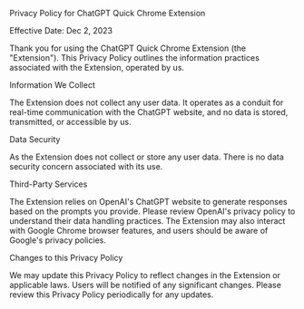 Privacy Policy for ChatGPT Quick Chrome Extension

Effective Date: Dec 2, 2023

Thank you for using the ChatGPT Quick Chrome Extension (the "Extension"). This Privacy Policy outlines the information practices associated with the Extension, operated by us.

Information We Collect

The Extension does not collect any user data. It operates as a conduit for real-time communication with the ChatGPT website, and no data is stored, transmitted, or accessible by us.

Data Security

As the Extension does not collect or store any user data. There is no data security concern associated with its use.

Third-Party Services

The Extension relies on OpenAI's ChatGPT website to generate responses based on the prompts you provide. Please review OpenAI's privacy policy to understand their data handling practices. The Extension may also interact with Google Chrome browser features, and users should be aware of Google's privacy policies.

Changes to this Privacy Policy

We may update this Privacy Policy to reflect changes in the Extension or applicable laws. Users will be notified of any significant changes. Please review this Privacy Policy periodically for any updates.
